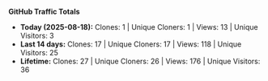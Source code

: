 
**GitHub Traffic Totals**

- **Today (2025-08-18):** Clones: 1 | Unique Cloners: 1 | Views: 13 | Unique Visitors: 3
- **Last 14 days:** Clones: 17 | Unique Cloners: 17 | Views: 118 | Unique Visitors: 25
- **Lifetime:** Clones: 27 | Unique Cloners: 26 | Views: 176 | Unique Visitors: 36
